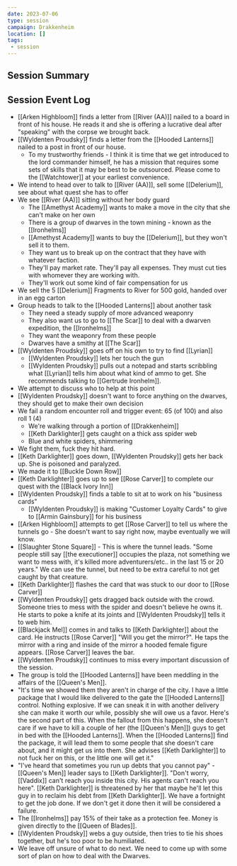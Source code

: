 ```yaml
---
date: 2023-07-06
type: session
campaign: Drakkenheim
location: []
tags:
 - session
---
```


## Session Summary

## Session Event Log

- [[Arken Highbloom]] finds a letter from [[River (AA)]] nailed to a board in front of his house. He reads it and she is offering a lucrative deal after "speaking" with the corpse we brought back.
- [[Wyldenten Proudsky]] finds a letter from the [[Hooded Lanterns]] nailed to a post in front of our house.
	- To my trustworthy friends - I think it is time that we get introduced to the lord commander himself, he has a mission that requires some sets of skills that it may be best to be outsourced. Please come to the [[Watchtower]] at your earliest convenience. 
- We intend to head over to talk to [[River (AA)]], sell some [[Delerium]], see about what quest she has to offer
- We see [[River (AA)]] sitting without her body guard
	- The [[Amethyst Academy]] wants to make a move in the city that she can't make on her own
	- There is a group of dwarves in the town mining - known as the [[Ironhelms]]
	- [[Amethyst Academy]] wants to buy the [[Delerium]], but they won't sell it to them.
	- They want us to break up on the contract that they have with whatever faction.
	- They'll pay market rate. They'll pay all expenses. They must cut ties with whomever they are working with.
	- They'll work out some kind of fair compensation for us
- We sell the 5 [[Delerium]] Fragments to River for 500 gold, handed over in an egg carton
- Group heads to talk to the [[Hooded Lanterns]] about another task
	- They need a steady supply of more advanced weaponry
	- They also want us to go to [[The Scar]] to deal with a dwarven expedition, the [[Ironhelms]]
	- They want the weaponry from these people
	- Dwarves have a smithy at [[The Scar]]
- [[Wyldenten Proudsky]] goes off on his own to try to find [[Lyrian]]
	- [[Wyldenten Proudsky]] lets her touch the gun
	- [[Wyldenten Proudsky]] pulls out a notepad and starts scribbling what [[Lyrian]] tells him about what kind of ammo to get. She recommends talking to [[Gertrude Ironhelm]].
- We attempt to discuss who to help at this point
- [[Wyldenten Proudsky]] doesn't want to force anything on the dwarves, they should get to make their own decision
- We fail a random encounter roll and trigger event: 65 (of 100) and also roll 1 (4)
	- We're walking through a portion of [[Drakkenheim]]
	- [[Keth Darklighter]] gets caught on a thick ass spider web
	- Blue and white spiders, shimmering
- We fight them, fuck they hit hard.
- [[Keth Darklighter]] goes down, [[Wyldenten Proudsky]] gets her back up. She is poisoned and paralyzed.
- We made it to [[Buckle Down Row]]
- [[Keth Darklighter]] goes up to see [[Rose Carver]] to complete our quest with the [[Black Ivory Inn]]
- [[Wyldenten Proudsky]] finds a table to sit at to work on his "business cards"
	- [[Wyldenten Proudsky]] is making "Customer Loyalty Cards" to give to [[Armin Gainsbury]] for his business
- [[Arken Highbloom]] attempts to get [[Rose Carver]] to tell us where the tunnels go - She doesn't want to say right now, maybe eventually we will know.
- [[Slaughter Stone Square]] - This is where the tunnel leads. "Some people still say [[the executioner]] occupies the plaza, not something we want to mess with, it's killed more adventurers/etc.. in the last 15 or 20 years." We can use the tunnel, but need to be extra careful to not get caught by that creature.
- [[Keth Darklighter]] flashes the card that was stuck to our door to [[Rose Carver]]
- [[Wyldenten Proudsky]] gets dragged back outside with the crowd. Someone tries to mess with the spider and doesn't believe he owns it. He starts to poke a knife at its joints and [[Wyldenten Proudsky]] tells it to web him.
- [[Blackjack Mel]] comes in and talks to [[Keth Darklighter]] about the card. He instructs [[Rose Carver]] "Will you get the mirror?". He taps the mirror with a ring and inside of the mirror a hooded female figure appears. [[Rose Carver]] leaves the bar.
- [[Wyldenten Proudsky]] continues to miss every important discussion of the session.
- The group is told the [[Hooded Lanterns]] have been meddling in the affairs of the [[Queen's Men]].
- "It's time we showed them they aren't in charge of the city. I have a little package that I would like delivered to the gate the [[Hooded Lanterns]] control. Nothing explosive. If we can sneak it in with another delivery she can make it worth our while, possibly she will owe us a favor. Here's the second part of this. When the fallout from this happens, she doesn't care if we have to kill a couple of her (the [[Queen's Men]]) guys to get in bed with the [[Hooded Lanterns]]. When the [[Hooded Lanterns]] find the package, it will lead them to some people that she doesn't care about, and it might get us into them. She advises [[Keth Darklighter]] to not fuck her on this, or the little one will get it."
- "I've heard that sometimes you run up debts that you cannot pay" - [[Queen's Men]] leader says to [[Keth Darklighter]]. "Don't worry, [[Vaddix]] can't reach you inside this city. His agents can't reach you here". [[Keth Darklighter]] is threatened by her that maybe he'll let this guy in to reclaim his debt from [[Keth Darklighter]]. We have a fortnight to get the job done. If we don't get it done then it will be considered a failure. 
- The [[Ironhelms]] pay 15% of their take as a protection fee. Money is given directly to the [[Queen of Blades]].
- [[Wyldenten Proudsky]] webs a guy outside, then tries to tie his shoes together, but he's too poor to be humiliated.
- We leave off unsure of what to do next. We need to come up with some sort of plan on how to deal with the Dwarves.
